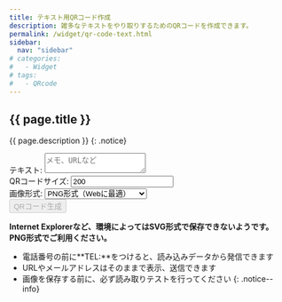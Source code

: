 ```yaml
---
title: テキスト用QRコード作成
description: 雑多なテキストをやり取りするためのQRコードを作成できます。
permalink: /widget/qr-code-text.html
sidebar:
  nav: "sidebar"
# categories:
#   - Widget
# tags:
#   - QRcode
---
```

## {{ page.title }}

{{ page.description }}
{: .notice}
<form id="qr-code-text" class="form-mimic">
<div>
	<label for="note">テキスト:</label>
	<textarea type="textarea" id="note" value="" placeholder="メモ、URLなど"></textarea>
</div>
<div>
	<label for="qrsize">QRコードサイズ:</label>
	<input type="text" id="qrsize" value="200">
</div>
<div>
	<label for="qrformat">画像形式:</label>
	<select id="qrformat" name="qrformat">
	<option value="png">PNG形式（Webに最適）</option>
	<option value="svg">SVG形式（印刷物に最適）</option>
	</select>
</div>
<div id="g-recaptcha"></div>
<div>
    <input id="create_qr_text" type="button" value="QRコード生成" class="recaptcha generate btn btn--primary" disabled>
    <!--input id="reset_qr_text" type="reset" value="クリア" class="generate btn btn--inverse"-->
</div>
<div id="qr_text">
</div>
</form>

**Internet Explorerなど、環境によってはSVG形式で保存できないようです。PNG形式でご利用ください。**
+ 電話番号の前に**TEL:**をつけると、読み込みデータから発信できます
+ URLやメールアドレスはそのままで表示、送信できます
+ 画像を保存する前に、必ず読み取りテストを行ってください
{: .notice--info}